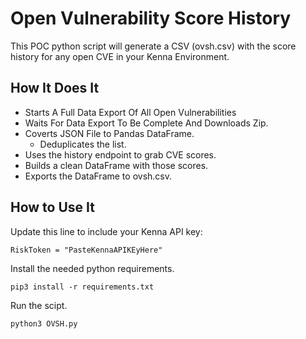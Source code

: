 # Open Vulnerability Score History

This POC python script will generate a CSV (ovsh.csv) with the score history for any open CVE in your Kenna Environment.

## How It Does It

- Starts A Full Data Export Of All Open Vulnerabilities
- Waits For Data Export To Be Complete And Downloads Zip.
- Coverts JSON File to Pandas DataFrame.
  - Deduplicates the list.
- Uses the history endpoint to grab CVE scores.
- Builds a clean DataFrame with those scores.
- Exports the DataFrame to ovsh.csv.

## How to Use It

Update this line to include your Kenna API key:

```RiskToken = "PasteKennaAPIKEyHere"```

Install the needed python requirements.

```pip3 install -r requirements.txt```

Run the scipt.

```python3 OVSH.py```
